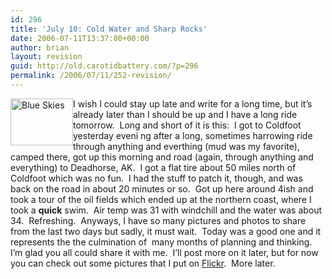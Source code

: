 ```yaml
---
id: 296
title: 'July 10: Cold Water and Sharp Rocks'
date: 2006-07-11T13:37:00+00:00
author: brian
layout: revision
guid: http://old.carotidbattery.com/?p=296
permalink: /2006/07/11/252-revision/
---
```

<a title="Photo Sharing" href="http://www.flickr.com/photos/64293054@N00/187124168/"><img style="float: left;" alt="Blue Skies" src="http://static.flickr.com/59/187124168\_a4d3fec907\_t.jpg" height="75" width="100" /></a> <p>I wish I could stay up late and write for a long time, but it&#8217;s already later than I should be up and I have a long ride tomorrow.  Long and short of it is this:  I got to Coldfoot yesterday eveni ng after a long, sometimes harrowing ride through anything and everthing (mud was my favorite), camped there, got up this morning and road (again, through anything and everything) to Deadhorse, AK.  I got a flat tire about 50 miles north of Coldfoot which was no fun.  I had the stuff to patch it, though, and was back on the road in about 20 minutes or so.  Got up here around 4ish and took a tour of the oil fields which ended up at the northern coast, where I took a <strong>quick</strong> swim.  Air temp was 31 with windchill and the water was about 34.  Refreshing.  Anyways, I have so many pictures and photos to share from the last two days but sadly, it must wait.  Today was a good one and it represents the the culmination of  many months of planning and thinking.  I&#8217;m glad you all could share it with me.  I&#8217;ll post more on it later, but for now you can check out some pictures that I put on <a href="http://www.flickr.com/photos/64293054@N00/">Flickr</a>.  More later.</p>